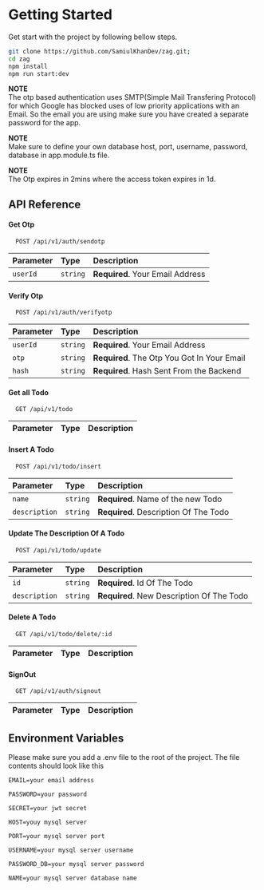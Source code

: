 # Getting Started

Get start with the project by following bellow steps.

```zsh
git clone https://github.com/SamiulKhanDev/zag.git;
cd zag
npm install
npm run start:dev
```

**NOTE** \
The otp based authentication uses SMTP(Simple Mail Transfering Protocol) for which
Google has blocked uses of low priority applications with an Email. So the email
you are using make sure you have created a separate password for the app.

**NOTE** \
Make sure to define your own database host, port, username, password, database in
app.module.ts file.

**NOTE** \
The Otp expires in 2mins where the access token expires in 1d.

## API Reference

#### Get Otp

```http
  POST /api/v1/auth/sendotp
```

| Parameter | Type     | Description                      |
| :-------- | :------- | :------------------------------- |
| `userId`  | `string` | **Required**. Your Email Address |

#### Verify Otp

```http
  POST /api/v1/auth/verifyotp
```

| Parameter | Type     | Description                                 |
| :-------- | :------- | :------------------------------------------ |
| `userId`  | `string` | **Required**. Your Email Address            |
| `otp`     | `string` | **Required**. The Otp You Got In Your Email |
| `hash`    | `string` | **Required**. Hash Sent From the Backend    |

#### Get all Todo

```http
  GET /api/v1/todo
```

| Parameter | Type | Description |
| :-------- | :--- | :---------- |

#### Insert A Todo

```http
  POST /api/v1/todo/insert
```

| Parameter     | Type     | Description                           |
| :------------ | :------- | :------------------------------------ |
| `name`        | `string` | **Required**. Name of the new Todo    |
| `description` | `string` | **Required**. Description Of The Todo |

#### Update The Description Of A Todo

```http
  POST /api/v1/todo/update
```

| Parameter     | Type     | Description                               |
| :------------ | :------- | :---------------------------------------- |
| `id`          | `string` | **Required**. Id Of The Todo              |
| `description` | `string` | **Required**. New Description Of The Todo |

#### Delete A Todo

```http
  GET /api/v1/todo/delete/:id
```

| Parameter | Type | Description |
| :-------- | :--- | :---------- |

#### SignOut

```http
  GET /api/v1/auth/signout
```

| Parameter | Type | Description |
| :-------- | :--- | :---------- |

## Environment Variables

Please make sure you add a .env file to the root of the project. The file
contents should look like this

```
EMAIL=your email address

PASSWORD=your password

SECRET=your jwt secret

HOST=youy mysql server

PORT=your mysql server port

USERNAME=your mysql server username

PASSWORD_DB=your mysql server password

NAME=your mysql server database name
```

